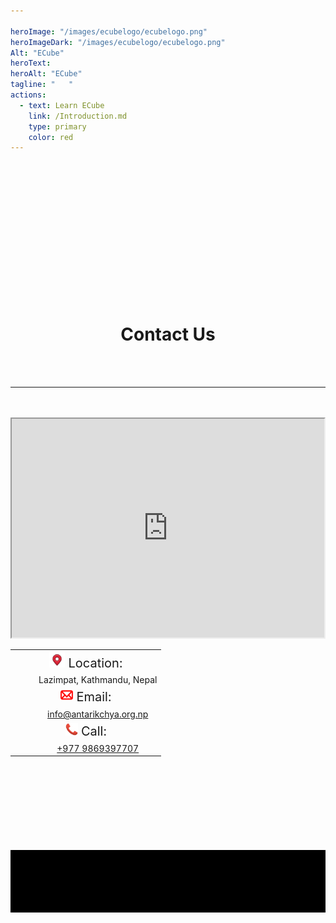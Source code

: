 ```yaml
---

heroImage: "/images/ecubelogo/ecubelogo.png"
heroImageDark: "/images/ecubelogo/ecubelogo.png"
Alt: "ECube"
heroText:  
heroAlt: "ECube"
tagline: "   "
actions:
  - text: Learn ECube
    link: /Introduction.md
    type: primary
    color: red
---
```

<head>
  <link href="https://cdn.jsdelivr.net/npm/bootstrap-icons@1.7.2/font/bootstrap-icons.css" rel="stylesheet">
</head>

<br>
<br>
<br>
<br>

<br>
<br>
<br>
<br>
<br>
<br>

<br>
<br>
<br>

<h1 style="text-align:center" id="CU2"> Contact Us</h1>
<br>
<br>
<hr>
<br>
<br>


<div class="containerss" style="text-align:center; ">
    <div class="map">
        <iframe src="https://www.google.com/maps/embed?pb=!1m18!1m12!1m3!1d3531.7120044461094!2d85.31881231493136!3d27.726176982784015!2m3!1f0!2f0!3f0!3m2!1i1024!2i768!4f13.1!3m3!1m2!1s0x0%3A0x468f402dc3c5fe18!2zMjfCsDQzJzM0LjIiTiA4NcKwMTknMTUuNiJF!5e0!3m2!1sen!2snp!4v1649667581089!5m2!1sen!2snp" width="500" height="350" referrerpolicy="no-referrer-when-downgrade"></iframe>
    </div>
    <div class="contact-info">
        <table caption="Get in Touch">
            <tr>
                <td style="font-size: 20px;"><img src="./.vuepress/.temp/pics/mapicon.jpg" width="25" height="25"> Location:</td>
            </tr>
            <tr>
                <td style="padding-left: 45px;">Lazimpat, Kathmandu, Nepal</td>
            </tr>
            <tr>
                <td style="font-size: 20px;"><img src="./.vuepress/.temp/pics/emailicon.png" width="20" height="20"> Email:</td>
            </tr>
            <tr>
                <td style="padding-left: 45px; color: red;"><a href="mailto:info@antarikchya.org.np">info@antarikchya.org.np</a></td>
            </tr>
            <tr>
                <td style="font-size: 20px;"><img src="./.vuepress/.temp/pics/phone-icon.png" width="20" height="20"> Call:</td>
            </tr>
            <tr>
                <td style="padding-left: 45px;"><a href="tel:+9779869397707">+977 9869397707</a></td>
            </tr>
        </table>
    </div>
</div>

<br>
<br>
<br>
<br>
<br>
<br>
<br>
<br>


<footer class="footerz" style="background-color:black; height:100px;">
     <div class="icons" style="text-align:center; padding-left:35px; padding-top:50px;">
       <a href="https://www.instagram.com/antarikchya/" target="_blank" style="padding-right:40px; color:white;">
         <i class="bi bi-instagram">
         </i>
       </a>
       <a href="https://www.facebook.com/antarikchya" target="_blank" style="padding-right:40px; color:white;">
         <i class="bi bi-facebook"></i>
       </a>
       <a href="https://www.linkedin.com/company/antarikchya/" target="_blank" style="padding-right:40px; color:white;">
         <i class="bi bi-linkedin"></i>
       </a>
       <a href="https://www.youtube.com/channel/UC5MwjUPmB7oG8CQjXREdrpw" target="_blank" style="padding-right:40px; color:white;">
         <i class="bi bi-youtube"></i>
       </a>

</div>
</footer>

